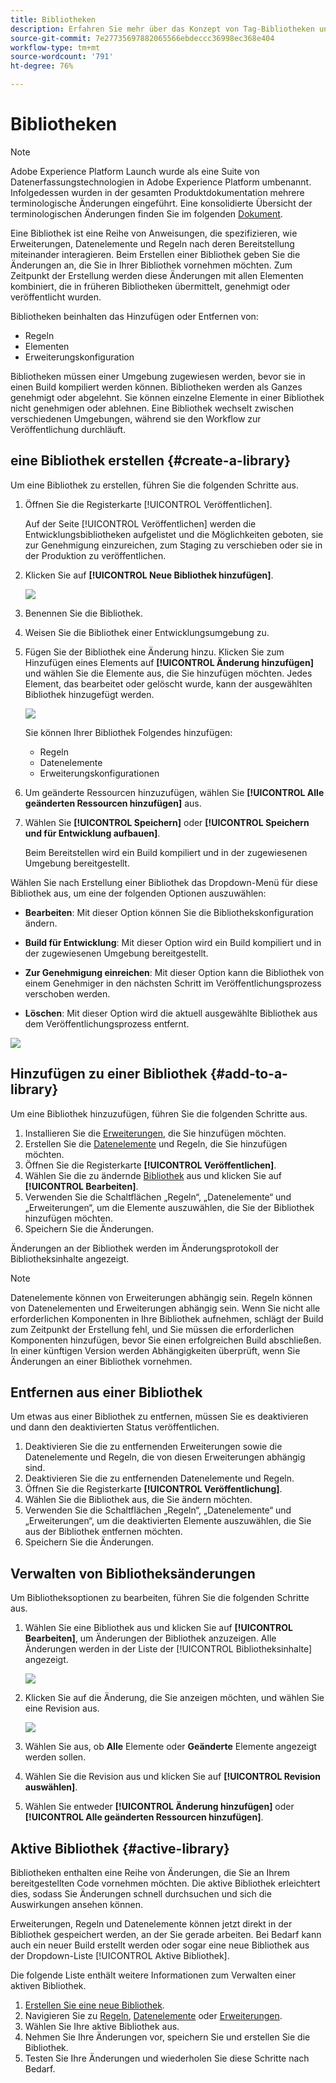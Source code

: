 ```yaml
---
title: Bibliotheken
description: Erfahren Sie mehr über das Konzept von Tag-Bibliotheken und ihre Funktionsweise in Adobe Experience Platform.
source-git-commit: 7e27735697882065566ebdeccc36998ec368e404
workflow-type: tm+mt
source-wordcount: '791'
ht-degree: 76%

---
```


# Bibliotheken

>[!NOTE]
>
>Adobe Experience Platform Launch wurde als eine Suite von Datenerfassungstechnologien in Adobe Experience Platform umbenannt. Infolgedessen wurden in der gesamten Produktdokumentation mehrere terminologische Änderungen eingeführt. Eine konsolidierte Übersicht der terminologischen Änderungen finden Sie im folgenden [Dokument](../../term-updates.md).

Eine Bibliothek ist eine Reihe von Anweisungen, die spezifizieren, wie Erweiterungen, Datenelemente und Regeln nach deren Bereitstellung miteinander interagieren. Beim Erstellen einer Bibliothek geben Sie die Änderungen an, die Sie in Ihrer Bibliothek vornehmen möchten. Zum Zeitpunkt der Erstellung werden diese Änderungen mit allen Elementen kombiniert, die in früheren Bibliotheken übermittelt, genehmigt oder veröffentlicht wurden.

Bibliotheken beinhalten das Hinzufügen oder Entfernen von:

* Regeln
* Elementen
* Erweiterungskonfiguration

Bibliotheken müssen einer Umgebung zugewiesen werden, bevor sie in einen Build kompiliert werden können. Bibliotheken werden als Ganzes genehmigt oder abgelehnt. Sie können einzelne Elemente in einer Bibliothek nicht genehmigen oder ablehnen. Eine Bibliothek wechselt zwischen verschiedenen Umgebungen, während sie den Workflow zur Veröffentlichung durchläuft.

## eine Bibliothek erstellen {#create-a-library}

Um eine Bibliothek zu erstellen, führen Sie die folgenden Schritte aus.

1. Öffnen Sie die Registerkarte [!UICONTROL Veröffentlichen].

   Auf der Seite [!UICONTROL Veröffentlichen] werden die Entwicklungsbibliotheken aufgelistet und die Möglichkeiten geboten, sie zur Genehmigung einzureichen, zum Staging zu verschieben oder sie in der Produktion zu veröffentlichen.

1. Klicken Sie auf **[!UICONTROL Neue Bibliothek hinzufügen]**.

   ![](../../images/library-create.jpg)

1. Benennen Sie die Bibliothek.
1. Weisen Sie die Bibliothek einer Entwicklungsumgebung zu.
1. Fügen Sie der Bibliothek eine Änderung hinzu.
Klicken Sie zum Hinzufügen eines Elements auf **[!UICONTROL Änderung hinzufügen]** und wählen Sie die Elemente aus, die Sie hinzufügen möchten. Jedes Element, das bearbeitet oder gelöscht wurde, kann der ausgewählten Bibliothek hinzugefügt werden.

   ![](../../images/library-add-change.jpg)

   Sie können Ihrer Bibliothek Folgendes hinzufügen:

   * Regeln
   * Datenelemente
   * Erweiterungskonfigurationen

1. Um geänderte Ressourcen hinzuzufügen, wählen Sie **[!UICONTROL Alle geänderten Ressourcen hinzufügen]** aus.
1. Wählen Sie **[!UICONTROL Speichern]** oder **[!UICONTROL Speichern und für Entwicklung aufbauen]**.

   Beim Bereitstellen wird ein Build kompiliert und in der zugewiesenen Umgebung bereitgestellt.

Wählen Sie nach Erstellung einer Bibliothek das Dropdown-Menü für diese Bibliothek aus, um eine der folgenden Optionen auszuwählen:

* **Bearbeiten**: Mit dieser Option können Sie die Bibliothekskonfiguration ändern.

* **Build für Entwicklung**: Mit dieser Option wird ein Build kompiliert und in der zugewiesenen Umgebung bereitgestellt.

* **Zur Genehmigung einreichen**: Mit dieser Option kann die Bibliothek von einem Genehmiger in den nächsten Schritt im Veröffentlichungsprozess verschoben werden.

* **Löschen**: Mit dieser Option wird die aktuell ausgewählte Bibliothek aus dem Veröffentlichungsprozess entfernt.

![](../../images/library-menu.png)

## Hinzufügen zu einer Bibliothek {#add-to-a-library}

Um eine Bibliothek hinzuzufügen, führen Sie die folgenden Schritte aus.

1. Installieren Sie die [Erweiterungen](../managing-resources/extensions/overview.md), die Sie hinzufügen möchten.
1. Erstellen Sie die [Datenelemente](../managing-resources/data-elements.md) und Regeln, die Sie hinzufügen möchten.
1. Öffnen Sie die Registerkarte **[!UICONTROL Veröffentlichen]**.
1. Wählen Sie die zu ändernde [Bibliothek](libraries.md) aus und klicken Sie auf **[!UICONTROL Bearbeiten]**.
1. Verwenden Sie die Schaltflächen „Regeln“, „Datenelemente“ und „Erweiterungen“, um die Elemente auszuwählen, die Sie der Bibliothek hinzufügen möchten.
1. Speichern Sie die Änderungen.

Änderungen an der Bibliothek werden im Änderungsprotokoll der Bibliotheksinhalte angezeigt.

>[!NOTE]
>
>Datenelemente können von Erweiterungen abhängig sein. Regeln können von Datenelementen und Erweiterungen abhängig sein. Wenn Sie nicht alle erforderlichen Komponenten in Ihre Bibliothek aufnehmen, schlägt der Build zum Zeitpunkt der Erstellung fehl, und Sie müssen die erforderlichen Komponenten hinzufügen, bevor Sie einen erfolgreichen Build abschließen. In einer künftigen Version werden Abhängigkeiten überprüft, wenn Sie Änderungen an einer Bibliothek vornehmen.

## Entfernen aus einer Bibliothek

Um etwas aus einer Bibliothek zu entfernen, müssen Sie es deaktivieren und dann den deaktivierten Status veröffentlichen.

1. Deaktivieren Sie die zu entfernenden Erweiterungen sowie die Datenelemente und Regeln, die von diesen Erweiterungen abhängig sind.
1. Deaktivieren Sie die zu entfernenden Datenelemente und Regeln.
1. Öffnen Sie die Registerkarte **[!UICONTROL Veröffentlichung]**.
1. Wählen Sie die Bibliothek aus, die Sie ändern möchten.
1. Verwenden Sie die Schaltflächen „Regeln“, „Datenelemente“ und „Erweiterungen“, um die deaktivierten Elemente auszuwählen, die Sie aus der Bibliothek entfernen möchten.
1. Speichern Sie die Änderungen.

## Verwalten von Bibliotheksänderungen

Um Bibliotheksoptionen zu bearbeiten, führen Sie die folgenden Schritte aus.

1. Wählen Sie eine Bibliothek aus und klicken Sie auf **[!UICONTROL Bearbeiten]**, um Änderungen der Bibliothek anzuzeigen. Alle Änderungen werden in der Liste der [!UICONTROL Bibliotheksinhalte] angezeigt.

   ![](../../images/library-contents.jpg)

1. Klicken Sie auf die Änderung, die Sie anzeigen möchten, und wählen Sie eine Revision aus.

   ![](../../images/library-contents-revision.jpg)

1. Wählen Sie aus, ob **Alle** Elemente oder **Geänderte** Elemente angezeigt werden sollen.
1. Wählen Sie die Revision aus und klicken Sie auf **[!UICONTROL Revision auswählen]**.
1. Wählen Sie entweder **[!UICONTROL Änderung hinzufügen]** oder **[!UICONTROL Alle geänderten Ressourcen hinzufügen]**.

## Aktive Bibliothek {#active-library}

Bibliotheken enthalten eine Reihe von Änderungen, die Sie an Ihrem bereitgestellten Code vornehmen möchten. Die aktive Bibliothek erleichtert dies, sodass Sie Änderungen schnell durchsuchen und sich die Auswirkungen ansehen können.

Erweiterungen, Regeln und Datenelemente können jetzt direkt in der Bibliothek gespeichert werden, an der Sie gerade arbeiten. Bei Bedarf kann auch ein neuer Build erstellt werden oder sogar eine neue Bibliothek aus der Dropdown-Liste [!UICONTROL Aktive Bibliothek].

Die folgende Liste enthält weitere Informationen zum Verwalten einer aktiven Bibliothek.

1. [Erstellen Sie eine neue Bibliothek](libraries.md#create-a-library).
1. Navigieren Sie zu [Regeln](../managing-resources/rules.md), [Datenelemente](../managing-resources/data-elements.md) oder [Erweiterungen](../managing-resources/extensions/overview.md).
1. Wählen Sie Ihre aktive Bibliothek aus.
1. Nehmen Sie Ihre Änderungen vor, speichern Sie und erstellen Sie die Bibliothek.
1. Testen Sie Ihre Änderungen und wiederholen Sie diese Schritte nach Bedarf.
